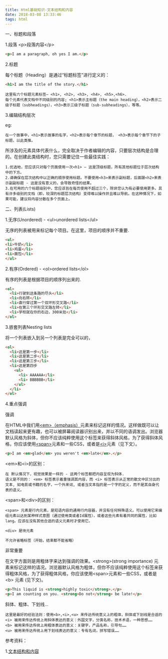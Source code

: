 ```yaml
---
title: Html基础知识-文本结构和内容
date: 2018-03-08 13:33:46
tags: html
---
```


一、标题和段落

1.段落 &lt;p&gt;段落内容&lt;/p&gt;

``` html
<p>I am a paragraph, oh yes I am.</p>
```

2.标题 

每个标题（Heading）是通过“标题标签”进行定义的：

``` html
<h1>I am the title of the story.</h1>
```

	这里有六个标题元素标签— <h1>, <h2>, <h3>, <h4>, <h5>,<h6>. 
	每个元素代表文档中不同级别的内容; <h1>表示主标题（the main heading），<h2>表示二级子标题（subheadings），<h3>表示三级子标题（sub-subheadings），等等。
	
3.编辑结构层次

eg:
	
	在一个故事中，<h1>表示故事的名字，<h2>表示每个章节的标题， <h3>表示每个章节下的子标题，以此类推。

所涉及的元素具体代表什么，完全取决于作者编辑的内容，只要层次结构是合理的。在创建此类结构时，您只需要记住一些最佳实践：

	1.优选地，您应该只对每个页面使用一次<h1> — 这是顶级标题，所有其他标题位于层次结构中的下方。
	2.请确保在层次结构中以正确的顺序使用标题。不要使用<h3>来表示副标题，后面跟<h2>来表示副副标题 - 这是没有意义的，会导致奇怪的结果。
	3.在可用的六个标题级别中，您应该旨在每页使用不超过三个，除非您认为有必要使用更多。具有许多级别的文档（即，较深的标题层次结构）变得难以操作并且难以导航。在这种情况下，如果可能，建议将内容分散在多个页面上。
	
二、列表(Lists)
	
1.无序(Unordered) - &lt;ul&gt;unordered lists&lt;/ul&gt;

无序的列表被用来标记每个项目。在这里，项目的顺序并不重要.

``` html
<ul>
<li>牛奶</li>
<li>鸡蛋</li>
<li>面包</li>
</ul>
```

2.有序(Ordered) - &lt;ol&gt;ordered lists&lt;/ol&gt;
	
有序的列表是根据项目的顺序列出来的.

``` html
<ol>
  <li>行驶到这条路的尽头</li>
  <li>向右转</li>
  <li>直行穿过第一个双环形交叉路</li>
  <li>在第三个环形交叉路左转</li>
  <li>学校就在你的右边，300米处</li>
</ol>
```

3.嵌套列表Nesting lists

将一个列表嵌入到另一个列表是完全可以的，

``` html
<ol>
  <li>这是第一步</li>
  <li>这是第二步</li>
  <li>这是第三步</li>
  <li>这是第四步
    <ul>
      <li> AAAAAA</li>
      <li> BBBBBB</li>
    </ul>
  </li>
</ol>
```

4.重点强调

强调

在HTML中我们用[&lt;em&gt;（emphasis）](https://developer.mozilla.org/zh-CN/docs/Web/HTML/Element/em)元素来标记这样的情况。这样做既可以让文档读起来更有趣，也可以被屏幕阅读器识别出来，并以不同的语调发出。浏览器默认风格为斜体，但你不应该纯粹使用这个标签来获得斜体风格，为了获得斜体风格，你应该使用[&lt;span&gt;](https://developer.mozilla.org/zh-CN/docs/Web/HTML/Element/span)元素和一些CSS，或者是[&lt;i&gt;](https://developer.mozilla.org/zh-CN/docs/Web/HTML/Element/i)元素（见下文）。

``` html
<p>I am <em>glad</em> you weren't <em>late</em>.</p>
```

&lt;em&gt;和&lt;i&gt;的区别：
	
	在 默认情况下，视觉效果是一样的 - 这两个标签都把内容呈现为斜体. 
	语义是不同的： <em> 标签表示着重强调其内容，而 <i> 标签表示从正常的散文中区分出的文本, 如电影或书籍的名字，一个外来词, 或者当文本指的是一个字的定义，而不是其自身代表的语义。
	
&lt;span&gt;和&lt;div&gt;的区别：

	<span> 元素是行内元素，是短语内容的通用行内容器，并没有任何特殊语义。可以使用它来编组元素以达到某种样式意图（通过使用类或者Id属性），或者这些元素有着共同的属性，比如lang。应该在没有其他合适的语义元素时才使用它。
	
	<div> 是块元素
		
	不允许省略标签（开始，结束都不能省略）

非常重要
	
在文字方面则是用粗体字来达到强调的效果。&lt;strong&gt;(strong importance) 元素来标记这样的请况。浏览器默认风格为粗体，但你不应该纯粹使用这个标签来获得粗体风格，为了获得粗体风格，你应该使用&lt;span&gt;元素和一些CSS，或者是&lt;b&gt; 元素 (见下文)。

``` html
<p>This liquid is <strong>highly toxic</strong>.</p>
<p>I am counting on you. <strong>Do not</strong> be late!</p>
```

斜体、粗体、下划线...

	这里是最好的经验法则：使用<b>,<i>,<u> 来传达传统意义上的粗体，斜体或下划线是合适的
	<i> 被用来传达传统上用斜体表达的意义：外国文字，分类名称，技术术语，一种思想……
	<b> 被用来传达传统上用粗体表达的意义：关键字，产品名称，引导句……
	<u> 被用来传达传统上用下划线表达的意义：专有名词，拼写错误……


参考资料：

1.[文本结构和内容](https://developer.mozilla.org/zh-CN/docs/Learn/HTML/Introduction_to_HTML/HTML_text_fundamentals)